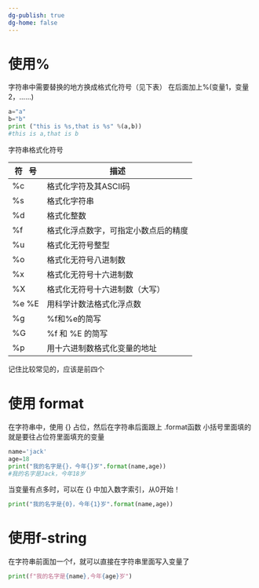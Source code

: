 ```yaml
---
dg-publish: true
dg-home: false
---
```

# 使用%
字符串中需要替换的地方换成格式化符号（见下表）
在后面加上%(变量1，变量2，......)

```python
a="a"
b="b"
print ("this is %s,that is %s" %(a,b))
#this is a,that is b
```

字符串格式化符号

|符   号|描述|
|---|---|
|%c|格式化字符及其ASCII码|
|%s|格式化字符串|
|%d|格式化整数|
|%f|格式化浮点数字，可指定小数点后的精度|
|%u|格式化无符号整型|
|%o|格式化无符号八进制数|
|%x|格式化无符号十六进制数|
|%X|格式化无符号十六进制数（大写）|
|%e %E|用科学计数法格式化浮点数|
|%g|%f和%e的简写|
|%G|%f 和 %E 的简写|
|%p|用十六进制数格式化变量的地址|

记住比较常见的，应该是前四个

# 使用 format

在字符串中，使用 {} 占位，然后在字符串后面跟上 .format函数
小括号里面填的就是要往占位符里面填充的变量
```python
name='jack'
age=18
print("我的名字是{}，今年{}岁".format(name,age))
#我的名字是Jack，今年18岁
```

当变量有点多时，可以在 {} 中加入数字索引，从0开始！
```python
print("我的名字是{0}，今年{1}岁".format(name,age))
```

# 使用f-string
在字符串前面加一个f，就可以直接在字符串里面写入变量了
```python
print(f"我的名字是{name},今年{age}岁")
```

